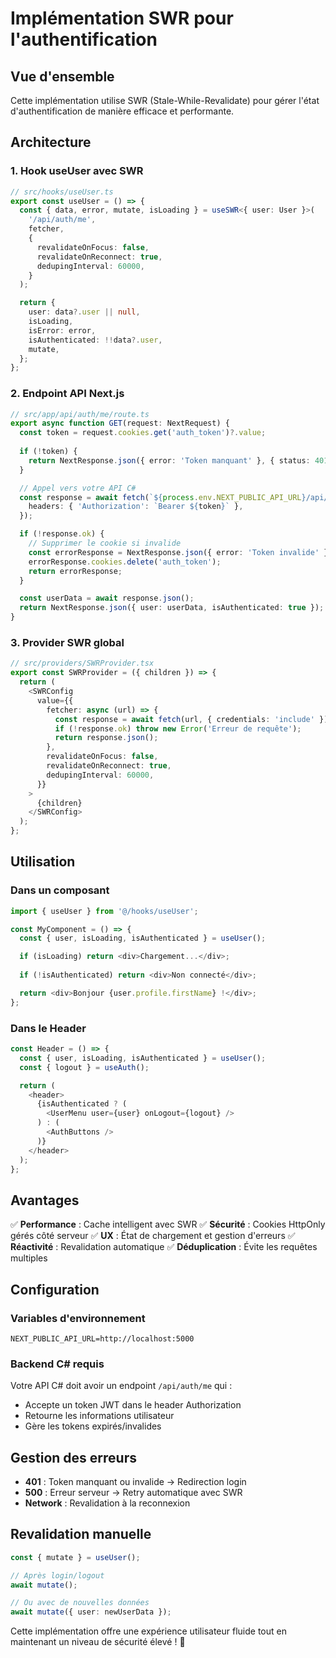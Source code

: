 # Implémentation SWR pour l'authentification

## Vue d'ensemble

Cette implémentation utilise SWR (Stale-While-Revalidate) pour gérer l'état d'authentification de manière efficace et performante.

## Architecture

### 1. **Hook useUser avec SWR**
```typescript
// src/hooks/useUser.ts
export const useUser = () => {
  const { data, error, mutate, isLoading } = useSWR<{ user: User }>(
    '/api/auth/me',
    fetcher,
    {
      revalidateOnFocus: false,
      revalidateOnReconnect: true,
      dedupingInterval: 60000,
    }
  );

  return {
    user: data?.user || null,
    isLoading,
    isError: error,
    isAuthenticated: !!data?.user,
    mutate,
  };
};
```

### 2. **Endpoint API Next.js**
```typescript
// src/app/api/auth/me/route.ts
export async function GET(request: NextRequest) {
  const token = request.cookies.get('auth_token')?.value;
  
  if (!token) {
    return NextResponse.json({ error: 'Token manquant' }, { status: 401 });
  }

  // Appel vers votre API C#
  const response = await fetch(`${process.env.NEXT_PUBLIC_API_URL}/api/auth/me`, {
    headers: { 'Authorization': `Bearer ${token}` },
  });

  if (!response.ok) {
    // Supprimer le cookie si invalide
    const errorResponse = NextResponse.json({ error: 'Token invalide' }, { status: 401 });
    errorResponse.cookies.delete('auth_token');
    return errorResponse;
  }

  const userData = await response.json();
  return NextResponse.json({ user: userData, isAuthenticated: true });
}
```

### 3. **Provider SWR global**
```typescript
// src/providers/SWRProvider.tsx
export const SWRProvider = ({ children }) => {
  return (
    <SWRConfig
      value={{
        fetcher: async (url) => {
          const response = await fetch(url, { credentials: 'include' });
          if (!response.ok) throw new Error('Erreur de requête');
          return response.json();
        },
        revalidateOnFocus: false,
        revalidateOnReconnect: true,
        dedupingInterval: 60000,
      }}
    >
      {children}
    </SWRConfig>
  );
};
```

## Utilisation

### Dans un composant
```typescript
import { useUser } from '@/hooks/useUser';

const MyComponent = () => {
  const { user, isLoading, isAuthenticated } = useUser();

  if (isLoading) return <div>Chargement...</div>;
  
  if (!isAuthenticated) return <div>Non connecté</div>;

  return <div>Bonjour {user.profile.firstName} !</div>;
};
```

### Dans le Header
```typescript
const Header = () => {
  const { user, isLoading, isAuthenticated } = useUser();
  const { logout } = useAuth();

  return (
    <header>
      {isAuthenticated ? (
        <UserMenu user={user} onLogout={logout} />
      ) : (
        <AuthButtons />
      )}
    </header>
  );
};
```

## Avantages

✅ **Performance** : Cache intelligent avec SWR
✅ **Sécurité** : Cookies HttpOnly gérés côté serveur
✅ **UX** : État de chargement et gestion d'erreurs
✅ **Réactivité** : Revalidation automatique
✅ **Déduplication** : Évite les requêtes multiples

## Configuration

### Variables d'environnement
```env
NEXT_PUBLIC_API_URL=http://localhost:5000
```

### Backend C# requis
Votre API C# doit avoir un endpoint `/api/auth/me` qui :
- Accepte un token JWT dans le header Authorization
- Retourne les informations utilisateur
- Gère les tokens expirés/invalides

## Gestion des erreurs

- **401** : Token manquant ou invalide → Redirection login
- **500** : Erreur serveur → Retry automatique avec SWR
- **Network** : Revalidation à la reconnexion

## Revalidation manuelle

```typescript
const { mutate } = useUser();

// Après login/logout
await mutate();

// Ou avec de nouvelles données
await mutate({ user: newUserData });
```

Cette implémentation offre une expérience utilisateur fluide tout en maintenant un niveau de sécurité élevé ! 🚀 